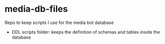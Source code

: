 # media-db-files
Repo to keep scripts I use for the media bot database
- DDL scripts folder: keeps the definition of schemas and tables inside the database